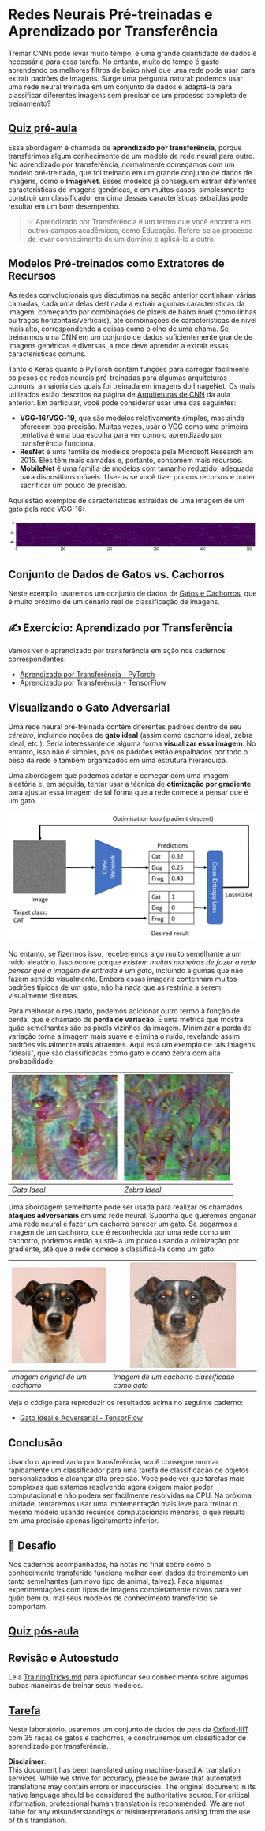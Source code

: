# Redes Neurais Pré-treinadas e Aprendizado por Transferência

Treinar CNNs pode levar muito tempo, e uma grande quantidade de dados é necessária para essa tarefa. No entanto, muito do tempo é gasto aprendendo os melhores filtros de baixo nível que uma rede pode usar para extrair padrões de imagens. Surge uma pergunta natural: podemos usar uma rede neural treinada em um conjunto de dados e adaptá-la para classificar diferentes imagens sem precisar de um processo completo de treinamento?

## [Quiz pré-aula](https://red-field-0a6ddfd03.1.azurestaticapps.net/quiz/108)

Essa abordagem é chamada de **aprendizado por transferência**, porque transferimos algum conhecimento de um modelo de rede neural para outro. No aprendizado por transferência, normalmente começamos com um modelo pré-treinado, que foi treinado em um grande conjunto de dados de imagens, como o **ImageNet**. Esses modelos já conseguem extrair diferentes características de imagens genéricas, e em muitos casos, simplesmente construir um classificador em cima dessas características extraídas pode resultar em um bom desempenho.

> ✅ Aprendizado por Transferência é um termo que você encontra em outros campos acadêmicos, como Educação. Refere-se ao processo de levar conhecimento de um domínio e aplicá-lo a outro.

## Modelos Pré-treinados como Extratores de Recursos

As redes convolucionais que discutimos na seção anterior continham várias camadas, cada uma delas destinada a extrair algumas características da imagem, começando por combinações de pixels de baixo nível (como linhas ou traços horizontais/verticais), até combinações de características de nível mais alto, correspondendo a coisas como o olho de uma chama. Se treinarmos uma CNN em um conjunto de dados suficientemente grande de imagens genéricas e diversas, a rede deve aprender a extrair essas características comuns.

Tanto o Keras quanto o PyTorch contêm funções para carregar facilmente os pesos de redes neurais pré-treinadas para algumas arquiteturas comuns, a maioria das quais foi treinada em imagens do ImageNet. Os mais utilizados estão descritos na página de [Arquiteturas de CNN](../07-ConvNets/CNN_Architectures.md) da aula anterior. Em particular, você pode considerar usar uma das seguintes:

* **VGG-16/VGG-19**, que são modelos relativamente simples, mas ainda oferecem boa precisão. Muitas vezes, usar o VGG como uma primeira tentativa é uma boa escolha para ver como o aprendizado por transferência funciona.
* **ResNet** é uma família de modelos proposta pela Microsoft Research em 2015. Eles têm mais camadas e, portanto, consomem mais recursos.
* **MobileNet** é uma família de modelos com tamanho reduzido, adequada para dispositivos móveis. Use-os se você tiver poucos recursos e puder sacrificar um pouco de precisão.

Aqui estão exemplos de características extraídas de uma imagem de um gato pela rede VGG-16:

![Características extraídas pela VGG-16](../../../../../translated_images/features.6291f9c7ba3a0b951af88fc9864632b9115365410765680680d30c927dd67354.it.png)

## Conjunto de Dados de Gatos vs. Cachorros

Neste exemplo, usaremos um conjunto de dados de [Gatos e Cachorros](https://www.microsoft.com/download/details.aspx?id=54765&WT.mc_id=academic-77998-cacaste), que é muito próximo de um cenário real de classificação de imagens.

## ✍️ Exercício: Aprendizado por Transferência

Vamos ver o aprendizado por transferência em ação nos cadernos correspondentes:

* [Aprendizado por Transferência - PyTorch](../../../../../lessons/4-ComputerVision/08-TransferLearning/TransferLearningPyTorch.ipynb)
* [Aprendizado por Transferência - TensorFlow](../../../../../lessons/4-ComputerVision/08-TransferLearning/TransferLearningTF.ipynb)

## Visualizando o Gato Adversarial

Uma rede neural pré-treinada contém diferentes padrões dentro de seu *cérebro*, incluindo noções de **gato ideal** (assim como cachorro ideal, zebra ideal, etc.). Seria interessante de alguma forma **visualizar essa imagem**. No entanto, isso não é simples, pois os padrões estão espalhados por todo o peso da rede e também organizados em uma estrutura hierárquica.

Uma abordagem que podemos adotar é começar com uma imagem aleatória e, em seguida, tentar usar a técnica de **otimização por gradiente** para ajustar essa imagem de tal forma que a rede comece a pensar que é um gato.

![Loop de Otimização de Imagem](../../../../../translated_images/ideal-cat-loop.999fbb8ff306e044f997032f4eef9152b453e6a990e449bbfb107de2493cc37e.it.png)

No entanto, se fizermos isso, receberemos algo muito semelhante a um ruído aleatório. Isso ocorre porque *existem muitas maneiras de fazer a rede pensar que a imagem de entrada é um gato*, incluindo algumas que não fazem sentido visualmente. Embora essas imagens contenham muitos padrões típicos de um gato, não há nada que as restrinja a serem visualmente distintas.

Para melhorar o resultado, podemos adicionar outro termo à função de perda, que é chamado de **perda de variação**. É uma métrica que mostra quão semelhantes são os pixels vizinhos da imagem. Minimizar a perda de variação torna a imagem mais suave e elimina o ruído, revelando assim padrões visualmente mais atraentes. Aqui está um exemplo de tais imagens "ideais", que são classificadas como gato e como zebra com alta probabilidade:

![Gato Ideal](../../../../../translated_images/ideal-cat.203dd4597643d6b0bd73038b87f9c0464322725e3a06ab145d25d4a861c70592.it.png) | ![Zebra Ideal](../../../../../translated_images/ideal-zebra.7f70e8b54ee15a7a314000bb5df38a6cfe086ea04d60df4d3ef313d046b98a2b.it.png)
-----|-----
 *Gato Ideal* | *Zebra Ideal*

Uma abordagem semelhante pode ser usada para realizar os chamados **ataques adversariais** em uma rede neural. Suponha que queremos enganar uma rede neural e fazer um cachorro parecer um gato. Se pegarmos a imagem de um cachorro, que é reconhecida por uma rede como um cachorro, podemos então ajustá-la um pouco usando a otimização por gradiente, até que a rede comece a classificá-la como um gato:

![Imagem de um Cachorro](../../../../../translated_images/original-dog.8f68a67d2fe0911f33041c0f7fce8aa4ea919f9d3917ec4b468298522aeb6356.it.png) | ![Imagem de um cachorro classificado como gato](../../../../../translated_images/adversarial-dog.d9fc7773b0142b89752539bfbf884118de845b3851c5162146ea0b8809fc820f.it.png)
-----|-----
*Imagem original de um cachorro* | *Imagem de um cachorro classificado como gato*

Veja o código para reproduzir os resultados acima no seguinte caderno:

* [Gato Ideal e Adversarial - TensorFlow](../../../../../lessons/4-ComputerVision/08-TransferLearning/AdversarialCat_TF.ipynb)
## Conclusão

Usando o aprendizado por transferência, você consegue montar rapidamente um classificador para uma tarefa de classificação de objetos personalizados e alcançar alta precisão. Você pode ver que tarefas mais complexas que estamos resolvendo agora exigem maior poder computacional e não podem ser facilmente resolvidas na CPU. Na próxima unidade, tentaremos usar uma implementação mais leve para treinar o mesmo modelo usando recursos computacionais menores, o que resulta em uma precisão apenas ligeiramente inferior.

## 🚀 Desafio

Nos cadernos acompanhados, há notas no final sobre como o conhecimento transferido funciona melhor com dados de treinamento um tanto semelhantes (um novo tipo de animal, talvez). Faça algumas experimentações com tipos de imagens completamente novos para ver quão bem ou mal seus modelos de conhecimento transferido se comportam.

## [Quiz pós-aula](https://red-field-0a6ddfd03.1.azurestaticapps.net/quiz/208)

## Revisão e Autoestudo

Leia [TrainingTricks.md](TrainingTricks.md) para aprofundar seu conhecimento sobre algumas outras maneiras de treinar seus modelos.

## [Tarefa](lab/README.md)

Neste laboratório, usaremos um conjunto de dados de pets da [Oxford-IIIT](https://www.robots.ox.ac.uk/~vgg/data/pets/) com 35 raças de gatos e cachorros, e construiremos um classificador de aprendizado por transferência.

**Disclaimer**:  
This document has been translated using machine-based AI translation services. While we strive for accuracy, please be aware that automated translations may contain errors or inaccuracies. The original document in its native language should be considered the authoritative source. For critical information, professional human translation is recommended. We are not liable for any misunderstandings or misinterpretations arising from the use of this translation.